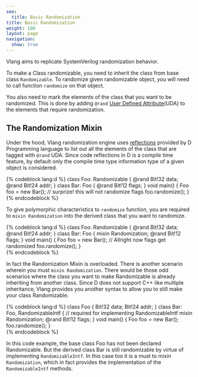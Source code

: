 ```yaml
---
seo:
  title: Basic Randomization
title: Basic Randomization
weight: 100
layout: page
navigation:
  show: true
---
```

Vlang aims to replicate SystemVerilog randomization behavior.

To make a Class randomizable, you need to inherit the class from base class `Randomizable`. To randomize given randomizable object, you will need to call function `randomize` on that object.

You also need to mark the elements of the class that you want to be randomized. This is done by adding `@rand` [User Defined Attribute](http://dlang.org/attribute.html)(UDA) to the elements that require randomization.

## The Randomization Mixin

Under the hood, Vlang randomization engine uses  [reflections](http://dlang.org/traits.html) provided by D Programming language to list out all the elements of the class that are tagged with `@rand` UDA. Since code reflections in D is a compile time feature, by default only the compile time type information type of a given object is considered.

{% codeblock lang:d %}
class Foo: Randomizable {
  @rand Bit!32 data;
  @rand Bit!24 addr;
}
class Bar: Foo {
  @rand Bit!12 flags;
}
void main() {
  Foo foo = new Bar();
  // surprize! this will not randomize flags
  foo.randomize();
}	
{% endcodeblock %}


To give polymorphic characteristics to `randomize` function, you are required to `mixin Randomization` into the derived class that you want to randomize.

{% codeblock lang:d %}
class Foo: Randomizable {
  @rand Bit!32 data;
  @rand Bit!24 addr;
}
class Bar: Foo {
  mixin Randomization;
  @rand Bit!12 flags;
}
void main() {
  Foo foo = new Bar();
  // Allright now flags get randomized
  foo.randomize();
}	
{% endcodeblock %}

In fact the Randomization Mixin is overloaded. There is another scenario wherein you must `mixin Randomization`. There would be those odd scenarios where the class you want to make Randomizable is already inheriting from another class. Since D does not support C++ like multiple inheritance, Vlang provides you another syntax to allow you to still make your class Randomizable.

{% codeblock lang:d %}
class Foo {
  Bit!32 data;
  Bit!24 addr;
}
class Bar: Foo, RandomizableIntf {
  // required for implementing RandomizableIntf
  mixin Randomization;
  @rand Bit!12 flags;
}
void main() {
  Foo foo = new Bar();
  foo.randomize();
}	
{% endcodeblock %}

In this code example, the base class Foo has not been declared Randomizable. But the derived class Bar is still randomizable by virtue of implementing `RandomizableIntf`. In this case too it is a must to mixin `Randomization`, which in fact provides the implementation of the `RandomizableIntf` methods.
